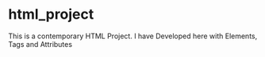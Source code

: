 # html_project
This is a contemporary HTML Project. I have Developed here with Elements, Tags and Attributes
